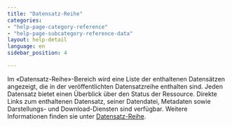 ```yaml
---
title: "Datensatz-Reihe"
categories:
- "help-page-category-reference"
- "help-page-subcategory-reference-data"
layout: help-detail
language: en
sidebar_position: 4

---
```


Im &laquo;Datensatz-Reihe&raquo;-Bereich wird eine Liste der enthaltenen Datensätzen angezeigt, die in der veröffentlichten Datensatzreihe enthalten sind. Jeden Datensatz bietet einen Überblick über den Status der Ressource. Direkte Links zum enthaltenen Datensatz, seiner Datendatei, Metadaten sowie Darstellungs- und Download-Diensten sind verfügbar. Weitere Informationen finden sie unter [Datensatz-Reihe](../../create-manage-datasets/create-dataset-series/2014-01-01-dataset-series.md).
